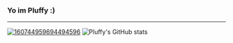 ### Yo im Pluffy :)
---
[![160744959694494596](https://user-images.githubusercontent.com/6764957/101521273-94ed0f00-39c0-11eb-9721-1fb49097a171.png)](https://github.com/PluffyDev?tab=repositories)
![Pluffy's GitHub stats](https://github-readme-stats.vercel.app/api?username=PluffyDev&theme=prussian&show_icons=true)
